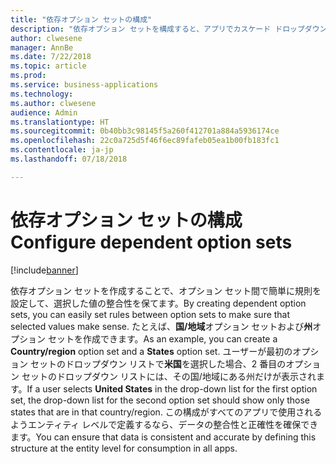 ```yaml
---
title: "依存オプション セットの構成"
description: "依存オプション セットを構成すると、アプリでカスケード ドロップダウンを提供し、ドロップダウン間で簡単なデータ検証を行えます。"
author: clwesene
manager: AnnBe
ms.date: 7/22/2018
ms.topic: article
ms.prod: 
ms.service: business-applications
ms.technology: 
ms.author: clwesene
audience: Admin
ms.translationtype: HT
ms.sourcegitcommit: 0b40bb3c98145f5a260f412701a884a5936174ce
ms.openlocfilehash: 22c0a725d5f46f6ec89fafeb05ea1b00fb183fc1
ms.contentlocale: ja-jp
ms.lasthandoff: 07/18/2018

---
```

# <a name="configure-dependent-option-sets"></a><span data-ttu-id="eb7c1-103">依存オプション セットの構成</span><span class="sxs-lookup"><span data-stu-id="eb7c1-103">Configure dependent option sets</span></span>


[!include[banner](../../includes/banner.md)]

<span data-ttu-id="eb7c1-104">依存オプション セットを作成することで、オプション セット間で簡単に規則を設定して、選択した値の整合性を保てます。</span><span class="sxs-lookup"><span data-stu-id="eb7c1-104">By creating dependent option sets, you can easily set rules between option sets to make sure that selected values make sense.</span></span> <span data-ttu-id="eb7c1-105">たとえば、**国/地域**オプション セットおよび**州**オプション セットを作成できます。</span><span class="sxs-lookup"><span data-stu-id="eb7c1-105">As an example, you can create a **Country/region** option set and a **States** option set.</span></span> <span data-ttu-id="eb7c1-106">ユーザーが最初のオプション セットのドロップダウン リストで**米国**を選択した場合、2 番目のオプション セットのドロップダウン リストには、その国/地域にある州だけが表示されます。</span><span class="sxs-lookup"><span data-stu-id="eb7c1-106">If a user selects **United States** in the drop-down list for the first option set, the drop-down list for the second option set should show only those states that are in that country/region.</span></span> <span data-ttu-id="eb7c1-107">この構成がすべてのアプリで使用されるようエンティティ レベルで定義するなら、データの整合性と正確性を確保できます。</span><span class="sxs-lookup"><span data-stu-id="eb7c1-107">You can ensure that data is consistent and accurate by defining this structure at the entity level for consumption in all apps.</span></span>

